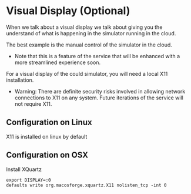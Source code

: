 # Visual Display (Optional)

When we talk about a visual display we talk about giving you the understand of what is happening in the simulator running in the cloud. 

The best example is the manual control of the simulator in the cloud. 

* Note that this is a feature of the service that will be enhanced with a more streamlined experience soon.

For a visual display of the could simulator, you will need a local X11 installation. 

* Warning: There are definite security risks involved in allowing network connections to X11 on any system. Future iterations of the service will not require X11.

## Configuration on Linux

X11 is installed on linux by default

## Configuration on OSX

Install XQuartz

```
export DISPLAY=:0
defaults write org.macosforge.xquartz.X11 nolisten_tcp -int 0
```